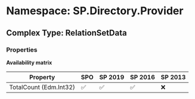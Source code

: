# Namespace: SP.Directory.Provider

## Complex Type: RelationSetData

### Properties

**Availability matrix**

Property | SPO | SP 2019 | SP 2016 | SP 2013
----------|-----|---------|---------|--------
TotalCount (Edm.Int32) | ✅ | ✅ | ✅ | ❌
